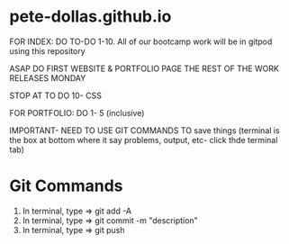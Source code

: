 # pete-dollas.github.io


FOR INDEX:
DO TO-DO 1-10.
All of our bootcamp work will be in gitpod using this repository

ASAP DO FIRST WEBSITE & PORTFOLIO PAGE
THE REST OF THE WORK RELEASES MONDAY 

STOP AT TO DO 10- CSS

FOR PORTFOLIO:
DO 1- 5 (inclusive)


IMPORTANT- NEED TO USE GIT COMMANDS TO save things (terminal is the box at bottom where it say problems, output, etc- click thde terminal tab)
# Git Commands
1) In terminal, type => git add -A
2) In terminal, type => git commit -m "description" 
3) In terminal, type => git push